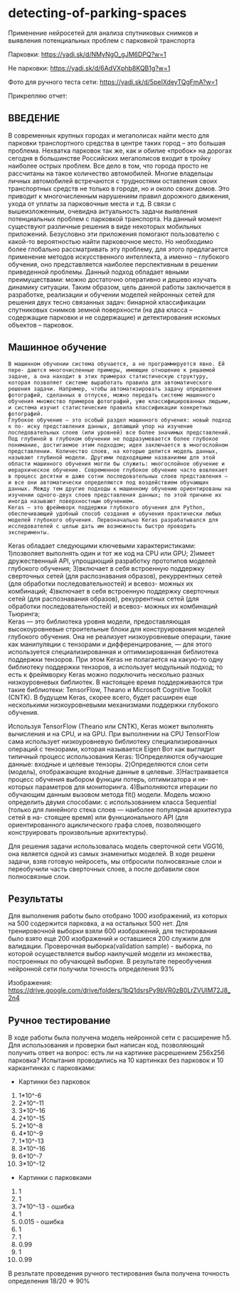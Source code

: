 # detecting-of-parking-spaces
Применение нейросетей для анализа спутниковых снимков и выявления потенциальных проблем с парковкой транспорта

Парковки:
https://yadi.sk/d/NMyNgO_gJM6DPQ?w=1

Не парковки:
https://yadi.sk/d/6AdVXphb8KQB1g?w=1

Фото для ручного теста сети:
https://yadi.sk/d/5peIXdeyTQgFmA?w=1

Прикрепляю отчет:

## ВВЕДЕНИЕ
  В современных крупных городах и мегаполисах найти место для парковки транспортного средства в центре таких город – это большая проблема. Нехватка парковок так же, как и обилие «пробок» на дорогах сегодня в большинстве Российских мегаполисов входит в тройку наиболее острых проблем. Все дело в том, что города просто не рассчитаны на такое количество автомобилей. Многие владельцы личных автомобилей встречаются с трудностями оставления своих транспортных средств не только в городе, но и около своих домов. Это приводит к многочисленным нарушениям правил дорожного движения, ухода от уплаты за парковочные места и т.д. 
  В связи с вышеизложенным, очевидна актуальность задачи выявления потенциальных проблем с парковкой транспорта. На данный момент существуют различные решения в виде некоторых мобильных приложений. Безусловно эти приложения помогают пользователю с какой-то вероятностью найти парковочное место. Но необходимо более глобально рассматривать эту проблему, для этого предлагается применение методов искусственного интеллекта, а именно – глубокого обучения, оно представляется наиболее перспективным в решении приведенной проблемы. Данный подход обладает явными преимуществами: можно достаточно оперативно и дешево изучать динамику ситуации.
  Таким образом, цель данной работы заключается в разработке, реализации и обучении моделей нейронных сетей для решения двух тесно связанных задач: бинарной классификации спутниковых снимков земной поверхности (на два класса – содержащие парковки и не содержащие) и детектирования искомых объектов – парковок. 

##  Машинное обучение
	В машинном обучении система обучается, а не программируется явно. Ей пере- даются многочисленные примеры, имеющие отношение к решаемой задаче, а она находит в этих примерах статистическую структуру, которая позволяет системе выработать правила для автоматического решения задачи. Например, чтобы автоматизировать задачу определения фотографий, сделанных в отпуске, можно передать системе машинного обучения множество примеров фотографий, уже классифицированных людьми, и система изучит статистические правила классификации конкретных фотографий. 
	Глубокое обучение — это особый раздел машинного обучения: новый подход к по- иску представления данных, делающий упор на изучение последовательных слоев (или уровней) все более значимых представлений. Под глубиной в глубоком обучении не подразумевается более глубокое понимание, достигаемое этим подходом; идея заключается в многослойном представлении. Количество слоев, на которые делится модель данных, называют глубиной модели. Другими подходящими названиями для этой области машинного обучения могли бы служить: многослойное обучение и иерархическое обучение. Современное глубокое обучение часто вовлекает в процесс десятки и даже сотни последовательных слоев представления — и все они автоматически определяются под воздействием обучающих данных. Между тем другие подходы к машинному обучению ориентированы на изучении одного-двух слоев представления данных; по этой причине их иногда называют поверхностным обучением. 
	Keras — это фреймворк поддержки глубокого обучения для Python, обеспечивающий удобный способ создания и обучения практически любых моделей глубокого обучения. Первоначально Keras разрабатывался для исследователей с целью дать им возможность быстро проводить эксперименты. 
Keras обладает следующими ключевыми характеристиками: 
1)позволяет выполнять один и тот же код на CPU или GPU; 
2)имеет дружественный API, упрощающий разработку прототипов моделей глубокого обучения; 
3)включает в себя встроенную поддержку сверточных сетей (для распознавания образов), рекуррентных сетей (для обработки последовательностей) и всевоз- можных их комбинаций; 
4)включает в себя встроенную поддержку сверточных сетей (для распознавания образов), рекуррентных сетей (для обработки последовательностей) и всевоз- можных их комбинаций Тьюринга;  
	Keras — это библиотека уровня модели, предоставляющая высокоуровневые строительные блоки для конструирования моделей глубокого обучения. Она не реализует низкоуровневые операции, такие как манипуляции с тензорами и дифференцирование, — для этого используется специализированная и оптимизированная библиотека поддержки тензоров. При этом Keras не полагается на какую-то одну библиотеку поддержки тензоров, а использует модульный подход; то есть к фреймворку Keras можно подключить несколько разных низкоуровневых библиотек. В настоящее время поддерживаются три такие библиотеки: TensorFlow, Theano и Microsoft Cognitive Toolkit (CNTK). В будущем Keras, скорее всего, будет расширен еще несколькими низкоуровневыми механизмами поддержки глубокого обучения. 

Используя TensorFlow (Theano или CNTK), Keras может выполнять вычисления и на CPU, и на GPU. При выполнении на CPU TensorFlow сама использует низкоуровневую библиотеку специализированных операций с тензорами, которая называется Eigen 
Вот как выглядит типичный процесс использования Keras: 
1)Определяются обучающие данные: входные и целевые тензоры. 
2)Определяются слои сети (модель), отображающие входные данные в целевые. 
3)Настраивается процесс обучения выбором функции потерь, оптимизатора и не- которых параметров для мониторинга. 
4)Выполняются итерации по обучающим данным вызовом метода fit() модели. 
	Модель можно определить двумя способами: с использованием класса Sequential (только для линейного стека слоев — наиболее популярная архитектура сетей в на- стоящее время) или функционального API (для ориентированного ациклического графа слоев, позволяющего конструировать произвольные архитектуры). 

Для решения задачи использовалась модель сверточной сети VGG16, она является одной из самых знаменитых моделей. В ходе решени задачи, взяв готовую нейросеть, мы отбросили полносвязные слои и переобучили часть сверточных слоев, а после добавили свои полносвязные слои.

## Результаты
Для выполнения работы было отобрано 1000 изображений, из которых на 500 содержится парковка, а на остальных 500 нет. Для тренировочной выборки взяли 600 изображений, для тестирования было взято еще 200 изображений и оставшиеся 200 служили для валидации.
Проверочная выборка(validation sample) - выборка, по которой осуществляется выбор наилучшей модели из множества, построенных по обучающей выборке.
В результате переобучения нейронной сети получили точность определения 93% 

Изображения:
https://drive.google.com/drive/folders/1bQ1dsrsPy9bVR0zB0LrZVUlM72J8_2n4

## Ручное тестирование
В ходе работы была получена модель нейронной сети с расширение h5. Для использования и проверки был написан код, позволяющий получить ответ на вопрос: есть ли на картинке расрешением 256x256 парковка? 
Испытания проводились на 10 картинках без парковок и 10 каркантинках с парковками:
+ Картинки без парковок
 1. 1*10^-6  
 2. 2*10^-11
 3. 3*10^-16
 4. 2*10^-15
 5. 2*10^-8
 6. 4*10^-9
 7. 1*10^-13
 8. 3*10^-16
 9. 6*10^-7
 10. 3*10^-12
+ Картинки с парковками
 1. 1 
 2. 1
 3. 7*10^-13 - ошибка
 4. 1
 5. 0.015 - ошибка
 6. 1
 7. 1
 8. 0.99
 9. 1
 10. 0.99

В резльтате проведения ручного тестирования была получена точность определения 18/20 => 90%
